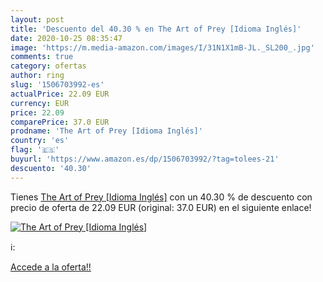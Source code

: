 ```yaml
---
layout: post
title: 'Descuento del 40.30 % en The Art of Prey [Idioma Inglés]'
date: 2020-10-25 08:35:47
image: 'https://m.media-amazon.com/images/I/31N1X1mB-JL._SL200_.jpg'
comments: true
category: ofertas
author: ring
slug: '1506703992-es'
actualPrice: 22.09 EUR
currency: EUR
price: 22.09
comparePrice: 37.0 EUR
prodname: 'The Art of Prey [Idioma Inglés]'
country: 'es'
flag: '🇪🇸'
buyurl: 'https://www.amazon.es/dp/1506703992/?tag=tolees-21'
descuento: '40.30'
---
```


Tienes [The Art of Prey [Idioma Inglés]](https://www.amazon.es/dp/1506703992/?tag=tolees-21) con un 40.30 % de descuento con precio de oferta de 22.09 EUR (original: 37.0 EUR) en el siguiente enlace!

[![The Art of Prey [Idioma Inglés]](https://m.media-amazon.com/images/I/31N1X1mB-JL._SL200_.jpg)](https://www.amazon.es/dp/1506703992/?tag=tolees-21)

ℹ️:


[Accede a la oferta!!](https://www.amazon.es/dp/1506703992/?tag=tolees-21)

